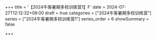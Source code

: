 +++
title = '【2024牛客暑期多校训练营1】F'
date = 2024-07-27T12:12:32+08:00
draft = true
categories = ["2024牛客暑期多校训练营"]
series = ["2024牛客暑期多校训练营1"]
series_order = 6
showSummary = false

+++
